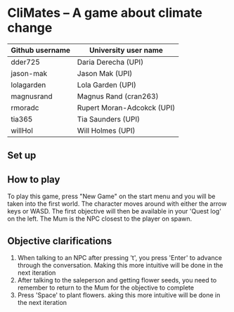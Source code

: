 # CliMates – A game about climate change 

| Github username | University user name |
|---|---|
| dder725 | Daria Derecha (UPI) | 
| jason-mak | Jason Mak (UPI) |
| lolagarden | Lola Garden (UPI) |
| magnusrand | Magnus Rand (cran263) |
| rmoradc | Rupert Moran-Adcokck (UPI) |
| tia365 | Tia Saunders (UPI) |
| willHol | Will Holmes (UPI) |

## Set up

## How to play
To play this game, press "New Game" on the start menu and you will be taken into the first world. The character moves around with either the arrow keys or WASD. The first objective will then be available in your 'Quest log' on the left. The Mum is the NPC closest to the player on spawn. 

## Objective clarifications
1. When talking to an NPC after pressing 't', you press 'Enter' to advance through the conversation. Making this more intuitive will be done in the next iteration
2. After talking to the saleperson and getting flower seeds, you need to remember to return to the Mum for the objective to complete
3. Press 'Space' to plant flowers. aking this more intuitive will be done in the next iteration
